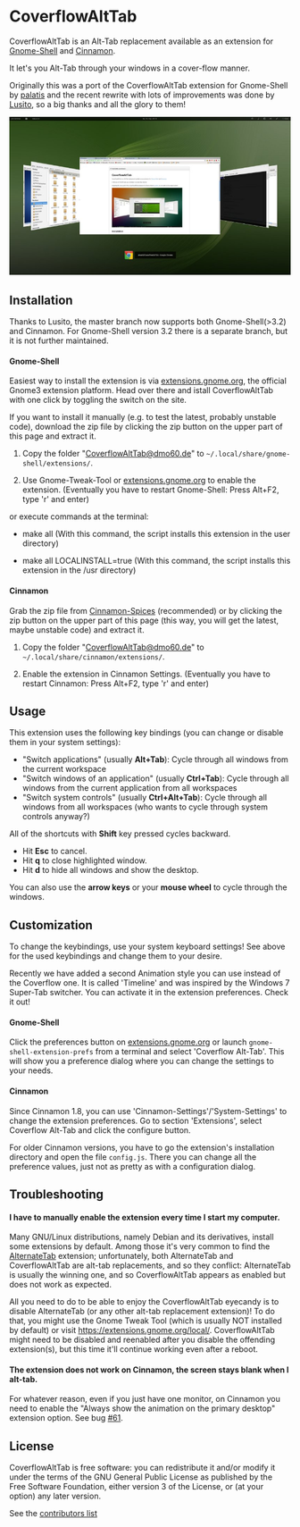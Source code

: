 CoverflowAltTab
================

CoverflowAltTab is an Alt-Tab replacement available as an extension for [Gnome-Shell](http://www.gnome.org/gnome-3/) and [Cinnamon](http://cinnamon.linuxmint.com/).

It let's you Alt-Tab through your windows in a cover-flow manner.

Originally this was a port of the CoverflowAltTab extension for Gnome-Shell by [palatis](http://code.google.com/p/gnome-shell-extensions-coverflowalttab/) and the recent rewrite with lots of improvements was done by [Lusito](https://github.com/Lusito), so a big thanks and all the glory to them!



![Screenshot](img/screenshot_small.png)




Installation
-------------

Thanks to Lusito, the master branch now supports both Gnome-Shell(>3.2) and Cinnamon. For Gnome-Shell version 3.2 there is a separate branch, but it is not further maintained.

#### Gnome-Shell ####

Easiest way to install the extension is via [extensions.gnome.org](https://extensions.gnome.org/extension/97/coverflow-alt-tab/), the official Gnome3 extension platform. Head over there and istall CoverflowAltTab with one click by toggling the switch on the site.

If you want to install it manually (e.g. to test the latest, probably unstable code), download the zip file by clicking the zip button on the upper part of this page and extract it.

  1. Copy the folder "CoverflowAltTab@dmo60.de" to `~/.local/share/gnome-shell/extensions/`.

  2. Use Gnome-Tweak-Tool or [extensions.gnome.org](https://extensions.gnome.org/local/) to enable the extension. (Eventually you have to restart Gnome-Shell: Press Alt+F2, type 'r' and enter)

or execute commands at the terminal: 

  - make all (With this command, the script installs this extension in the user directory)

  - make all LOCALINSTALL=true (With this command, the script installs this extension in the /usr directory)

#### Cinnamon ####

Grab the zip file from [Cinnamon-Spices](http://cinnamon-spices.linuxmint.com/extensions/view/3) (recommended) or by clicking the zip button on the upper part of this page (this way, you will get the latest, maybe unstable code) and extract it.

  1. Copy the folder "CoverflowAltTab@dmo60.de" to `~/.local/share/cinnamon/extensions/`.

  2. Enable the extension in Cinnamon Settings. (Eventually you have to restart Cinnamon: Press Alt+F2, type 'r' and enter)




Usage
------

This extension uses the following key bindings (you can change or disable them in your system settings):

  - "Switch applications" (usually **Alt+Tab**): Cycle through all windows from the current workspace
  - "Switch windows of an application" (usually **Ctrl+Tab**): Cycle through all windows from the current application from all workspaces
  - "Switch system controls" (usually **Ctrl+Alt+Tab**): Cycle through all windows from all workspaces (who wants to cycle through system controls anyway?)

All of the shortcuts with **Shift** key pressed cycles backward.

  - Hit **Esc** to cancel.
  - Hit **q** to close highlighted window.
  - Hit **d** to hide all windows and show the desktop.

You can also use the **arrow keys** or your **mouse wheel** to cycle through the windows.




Customization
-------------

To change the keybindings, use your system keyboard settings! See above for the used keybindings and change them to your desire.

Recently we have added a second Animation style you can use instead of the Coverflow one. It is called 'Timeline' and was inspired by the Windows 7 Super-Tab switcher. You can activate it in the extension preferences. Check it out!

#### Gnome-Shell ####

Click the preferences button on [extensions.gnome.org](https://extensions.gnome.org/local/) or launch `gnome-shell-extension-prefs` from a terminal and select 'Coverflow Alt-Tab'. This will show you a preference dialog where you can change the settings to your needs.

#### Cinnamon ####

Since Cinnamon 1.8, you can use 'Cinnamon-Settings'/'System-Settings' to change the extension preferences. Go to section 'Extensions', select Coverflow Alt-Tab and click the configure button.

For older Cinnamon versions, you have to go the extension's installation directory and open the file `config.js`. There you can change all the preference values, just not as pretty as with a configuration dialog.


Troubleshooting
---------------

#### I have to manually enable the extension every time I start my computer. ####

Many GNU/Linux distributions, namely Debian and its derivatives, install some extensions by default. Among those it's very common to find the [AlternateTab](https://extensions.gnome.org/extension/15/alternatetab/) extension; unfortunately, both AlternateTab and CoverflowAltTab are alt-tab replacements, and so they conflict: AlternateTab is usually the winning one, and so CoverflowAltTab appears as enabled but does not work as expected.

All you need to do to be able to enjoy the CoverflowAltTab eyecandy is to disable AlternateTab (or any other alt-tab replacement extension)! To do that, you might use the Gnome Tweak Tool (which is usually NOT installed by default) or visit https://extensions.gnome.org/local/. CoverflowAltTab might need to be disabled and reenabled after you disable the offending extension(s), but this time it'll continue working even after a reboot.

#### The extension does not work on Cinnamon, the screen stays blank when I alt-tab. ####

For whatever reason, even if you just have one monitor, on Cinnamon you need to enable the "Always show the animation on the primary desktop" extension option. See bug [#61](https://github.com/dmo60/CoverflowAltTab/issues/61).

License
-------

CoverflowAltTab is free software: you can redistribute it and/or modify it under the terms of the GNU General Public License as published by the Free Software Foundation, either version 3 of the License, or (at your option) any later version.

See the [contributors list](CONTRIBUTORS.markdown)

